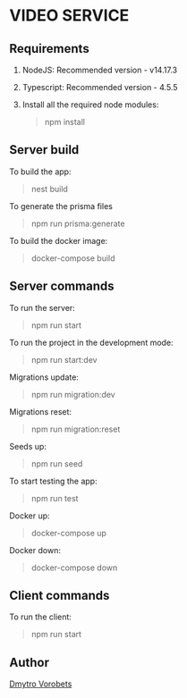 # VIDEO SERVICE

## Requirements
1. NodeJS: Recommended version - v14.17.3

2. Typescript: Recommended version - 4.5.5

3. Install all the required node modules:
    >npm install

## Server build
To build the app:
>nest build

To generate the prisma files
>npm run prisma:generate

To build the docker image:
>docker-compose build

## Server commands
To run the server:
>npm run start 

To run the project in the development mode:
>npm run start:dev

Migrations update:
>npm run migration:dev

Migrations reset:
>npm run migration:reset

Seeds up:
>npm run seed

To start testing the app:
>npm run test

Docker up:
>docker-compose up

Docker down:
>docker-compose down

## Client commands
To run the client:
>npm run start 

## Author
[Dmytro Vorobets](https://github.com/Parasik72)